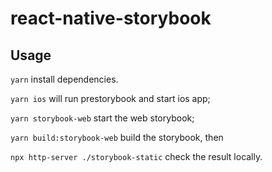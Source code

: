 # react-native-storybook

## Usage

`yarn` install dependencies.

`yarn ios` will run prestorybook and start ios app;

`yarn storybook-web` start the web storybook;

`yarn build:storybook-web` build the storybook, then

`npx http-server ./storybook-static` check the result locally.
